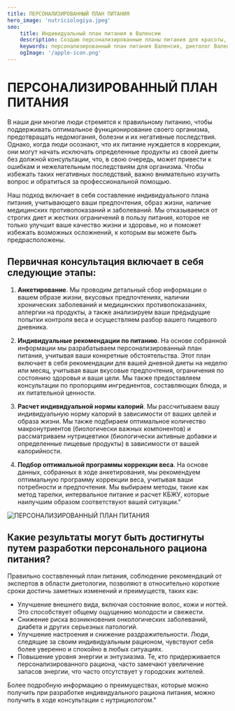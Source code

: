 ```yaml
---
title: ПЕРСОНАЛИЗИРОВАННЫЙ ПЛАН ПИТАНИЯ
hero_image: 'nutriciologiya.jpeg'
seo:
    title: Индивидуальный план питания в Валенсии
    description: Создаю персонализированные планы питания для красоты, здоровья и энергии. Помогу скорректировать вес и улучшить самочувствие.
    keywords: персонализированный план питания Валенсия, диетолог Валенсия, правильное питание
    ogImage: '/apple-icon.png'
---
```

# ПЕРСОНАЛИЗИРОВАННЫЙ ПЛАН ПИТАНИЯ

В наши дни многие люди стремятся к правильному питанию, чтобы поддерживать оптимальное функционирование своего организма, предотвращать недомогания, болезни и их негативные последствия. Однако, когда люди осознают, что их питание нуждается в коррекции, они могут начать исключать определенные продукты из своей диеты без должной консультации, что, в свою очередь, может привести к ошибкам и нежелательным последствиям для организма. Чтобы избежать таких негативных последствий, важно внимательно изучить вопрос и обратиться за профессиональной помощью.

Наш подход включает в себя составление индивидуального плана питания, учитывающего ваши предпочтения, образ жизни, наличие медицинских противопоказаний и заболеваний. Мы отказываемся от строгих диет и жестких ограничений в пользу питания, которое не только улучшит ваше качество жизни и здоровье, но и поможет избежать возможных осложнений, к которым вы можете быть предрасположены.

## Первичная консультация включает в себя следующие этапы:

1. **Анкетирование**. Мы проводим детальный сбор информации о вашем образе жизни, вкусовых предпочтениях, наличии хронических заболеваний и медицинских противопоказаниях, аллергии на продукты, а также анализируем ваши предыдущие попытки контроля веса и осуществляем разбор вашего пищевого дневника.

2. **Индивидуальные рекомендации по питанию**. На основе собранной информации мы разрабатываем персонализированный план питания, учитывая ваши конкретные обстоятельства. Этот план включает в себя рекомендации для вашей дневной диеты на неделю или месяц, учитывая ваши вкусовые предпочтения, ограничения по состоянию здоровья и ваши цели. Мы также предоставляем консультации по пропорциям ингредиентов, составляющих блюда, и их питательной ценности.

3. **Расчет индивидуальной нормы калорий**. Мы рассчитываем вашу индивидуальную норму калорий в зависимости от ваших целей и образа жизни. Мы также подбираем оптимальное количество макронутриентов (биологически важных компонентов) и рассматриваем нутрицевтики (биологически активные добавки и определенные пищевые продукты) в зависимости от вашей калорийности.

4. **Подбор оптимальной программы коррекции веса**. На основе данных, собранных в ходе анкетирования, мы рекомендуем оптимальную программу коррекции веса, учитывая ваши потребности и предпочтения. Мы выбираем методы, такие как метод тарелки, интервальное питание и расчет КБЖУ, которые наилучшим образом соответствуют вашей ситуации."

![ПЕРСОНАЛИЗИРОВАННЫЙ ПЛАН ПИТАНИЯ](/images/posts/nutriciologiya-2.JPG "ПЕРСОНАЛИЗИРОВАННЫЙ ПЛАН ПИТАНИЯ")

## Какие результаты могут быть достигнуты путем разработки персонального рациона питания?

Правильно составленный план питания, соблюдение рекомендаций от экспертов в области диетологии, позволяют в относительно короткие сроки достичь заметных изменений и преимуществ, таких как:

- Улучшение внешнего вида, включая состояние волос, кожи и ногтей. Это способствует общему ощущению молодости и свежести.
- Снижение риска возникновения онкологических заболеваний, диабета и других серьезных патологий.
- Улучшение настроения и снижение раздражительности. Люди, следящие за своим индивидуальным рационом, чувствуют себя более уверенно и спокойно в любых ситуациях.
- Повышение уровня энергии и энтузиазма. Те, кто придерживается персонализированного рациона, часто замечают увеличение запасов энергии, что часто отсутствует у городских жителей.

Более подробную информацию о преимуществах, которые можно получить при разработке индивидуального рациона питания, можно получить в ходе консультации с нутрициологом."